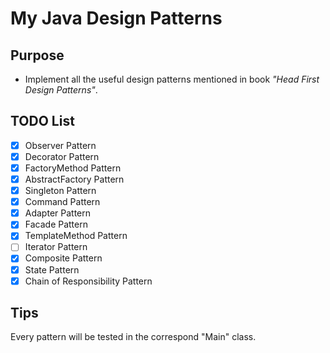 # My Java Design Patterns
## Purpose
* Implement all the useful design patterns mentioned in book *"Head First Design Patterns"*.

## TODO List
- [x] Observer Pattern
- [x] Decorator Pattern
- [x] FactoryMethod Pattern
- [x] AbstractFactory Pattern
- [x] Singleton Pattern
- [x] Command Pattern
- [x] Adapter Pattern
- [x] Facade Pattern
- [x] TemplateMethod Pattern 
- [ ] Iterator Pattern
- [x] Composite Pattern
- [x] State Pattern
- [x] Chain of Responsibility Pattern

## Tips
Every pattern will be tested in the correspond "Main" class.


 


